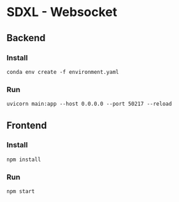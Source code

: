 # SDXL - Websocket

## Backend

### Install
```
conda env create -f environment.yaml
```

### Run
```
uvicorn main:app --host 0.0.0.0 --port 50217 --reload
```

## Frontend

### Install
```
npm install
```

### Run
```
npm start
```